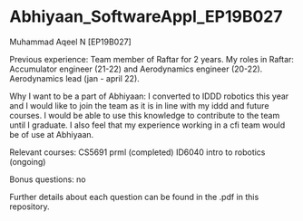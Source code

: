 # Abhiyaan_SoftwareAppl_EP19B027

Muhammad Aqeel N [EP19B027]

Previous experience:
Team member of Raftar for 2 years. 
My roles in Raftar: Accumulator engineer (21-22) and Aerodynamics engineer (20-22). Aerodynamics lead (jan - april 22).

Why I want to be a part of Abhiyaan:
I converted to IDDD robotics this year and I would like to join the team as it is in line with my iddd and future courses. I would be able to use this knowledge to contribute to the team until I graduate. I also feel that my experience working in a cfi team would be of use at Abhiyaan.

Relevant courses:
CS5691 prml (completed)
ID6040 intro to robotics (ongoing)

Bonus questions: no

Further details about each question can be found in the .pdf in this repository.
